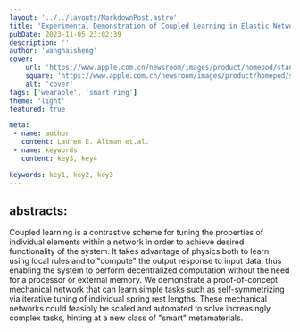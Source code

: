 ```yaml
---
layout: '../../layouts/MarkdownPost.astro'
title: 'Experimental Demonstration of Coupled Learning in Elastic Networks'
pubDate: 2023-11-05 23:02:39
description: ''
author: 'wanghaisheng'
cover:
    url: 'https://www.apple.com.cn/newsroom/images/product/homepod/standard/Apple-HomePod-hero-230118_big.jpg.large_2x.jpg'
    square: 'https://www.apple.com.cn/newsroom/images/product/homepod/standard/Apple-HomePod-hero-230118_big.jpg.large_2x.jpg'
    alt: 'cover'
tags: ['wearable', 'smart ring'] 
theme: 'light'
featured: true

meta:
 - name: author
   content: Lauren E. Altman et.al.
 - name: keywords
   content: key3, key4

keywords: key1, key2, key3
---
```


## abstracts:
Coupled learning is a contrastive scheme for tuning the properties of individual elements within a network in order to achieve desired functionality of the system. It takes advantage of physics both to learn using local rules and to "compute" the output response to input data, thus enabling the system to perform decentralized computation without the need for a processor or external memory. We demonstrate a proof-of-concept mechanical network that can learn simple tasks such as self-symmetrizing via iterative tuning of individual spring rest lengths. These mechanical networks could feasibly be scaled and automated to solve increasingly complex tasks, hinting at a new class of "smart" metamaterials.
